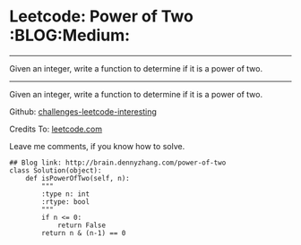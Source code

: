 # Leetcode: Power of Two     :BLOG:Medium:


---

Given an integer, write a function to determine if it is a power of two.  

---

Given an integer, write a function to determine if it is a power of two.  

Github: [challenges-leetcode-interesting](https://github.com/DennyZhang/challenges-leetcode-interesting/tree/master/power-of-two)  

Credits To: [leetcode.com](https://leetcode.com/problems/power-of-two/description/)  

Leave me comments, if you know how to solve.  

    ## Blog link: http://brain.dennyzhang.com/power-of-two
    class Solution(object):
        def isPowerOfTwo(self, n):
            """
            :type n: int
            :rtype: bool
            """
            if n <= 0:
                return False
            return n & (n-1) == 0